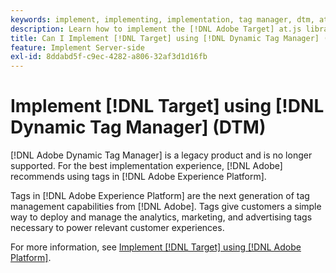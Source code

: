 ```yaml
---
keywords: implement, implementing, implementation, tag manager, dtm, at.js, dynamic tag management, $8
description: Learn how to implement the [!DNL Adobe Target] at.js library using the legacy [!DNL Dynamic Tag Management] (DTM). Tags in [!DNL Adobe Experience Platform] are the preferred method to implement [!DNL Target].
title: Can I Implement [!DNL Target] using [!DNL Dynamic Tag Manager] (DTM)?
feature: Implement Server-side
exl-id: 8ddabd5f-c9ec-4282-a806-32af3d1d16fb
---
```

# Implement [!DNL Target] using [!DNL Dynamic Tag Manager] (DTM)

[!DNL Adobe Dynamic Tag Manager] is a legacy product and is no longer supported. For the best implementation experience, [!DNL Adobe] recommends using tags in [!DNL Adobe Experience Platform].

Tags in [!DNL Adobe Experience Platform] are the next generation of tag management capabilities from [!DNL Adobe]. Tags give customers a simple way to deploy and manage the analytics, marketing, and advertising tags necessary to power relevant customer experiences.

For more information, see [Implement [!DNL Target] using [!DNL Adobe Platform]](/help/dev/implement/client-side/atjs/how-to-deployatjs/implement-target-using-adobe-launch.md).
